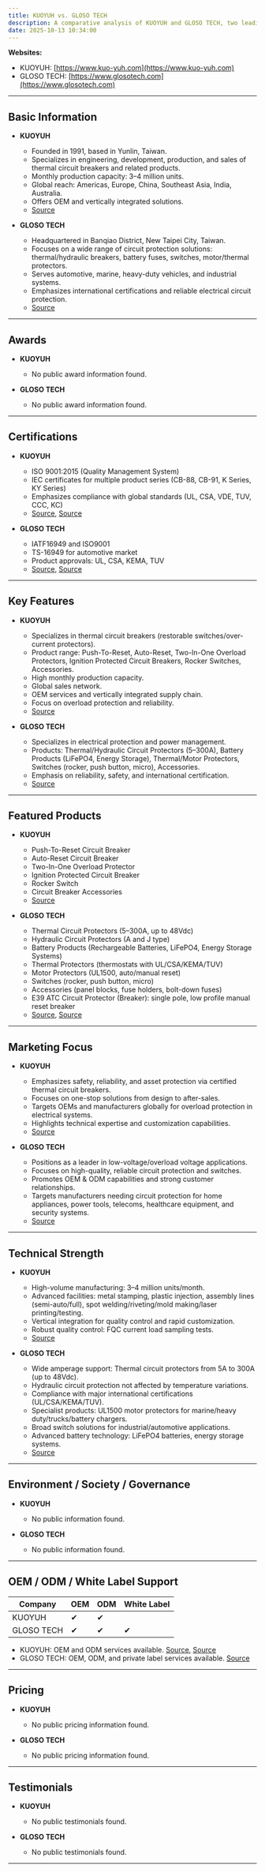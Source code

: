 ```yaml
---
title: KUOYUH vs. GLOSO TECH
description: A comparative analysis of KUOYUH and GLOSO TECH, two leading manufacturers of thermal circuit breakers and electrical protection devices in Taiwan, focusing on their products, certifications, market presence, and unique features.
date: 2025-10-13 10:34:00
---
```


**Websites:**
- KUOYUH: [https://www.kuo-yuh.com](https://www.kuo-yuh.com)
- GLOSO TECH: [https://www.glosotech.com](https://www.glosotech.com)

---

## Basic Information

- **KUOYUH**
  - Founded in 1991, based in Yunlin, Taiwan.
  - Specializes in engineering, development, production, and sales of thermal circuit breakers and related products.
  - Monthly production capacity: 3–4 million units.
  - Global reach: Americas, Europe, China, Southeast Asia, India, Australia.
  - Offers OEM and vertically integrated solutions.
  - [Source](https://www.kuo-yuh.com/msg/about-us.html)

- **GLOSO TECH**
  - Headquartered in Banqiao District, New Taipei City, Taiwan.
  - Focuses on a wide range of circuit protection solutions: thermal/hydraulic breakers, battery fuses, switches, motor/thermal protectors.
  - Serves automotive, marine, heavy-duty vehicles, and industrial systems.
  - Emphasizes international certifications and reliable electrical circuit protection.
  - [Source](https://www.glosotech.com)

---

## Awards

- **KUOYUH**
  - No public award information found.

- **GLOSO TECH**
  - No public award information found.

---

## Certifications

- **KUOYUH**
  - ISO 9001:2015 (Quality Management System)
  - IEC certificates for multiple product series (CB-88, CB-91, K Series, KY Series)
  - Emphasizes compliance with global standards (UL, CSA, VDE, TUV, CCC, KC)
  - [Source](https://www.kuo-yuh.com/msg/ISO-certificates.html), [Source](https://www.kuo-yuh.com/msg/IEC-certificates.html)

- **GLOSO TECH**
  - IATF16949 and ISO9001
  - TS-16949 for automotive market
  - Product approvals: UL, CSA, KEMA, TUV
  - [Source](https://www.glosotech.com/about), [Source](https://www.glosotech.com/about/factory)

---

## Key Features

- **KUOYUH**
  - Specializes in thermal circuit breakers (restorable switches/over-current protectors).
  - Product range: Push-To-Reset, Auto-Reset, Two-In-One Overload Protectors, Ignition Protected Circuit Breakers, Rocker Switches, Accessories.
  - High monthly production capacity.
  - Global sales network.
  - OEM services and vertically integrated supply chain.
  - Focus on overload protection and reliability.
  - [Source](https://www.kuo-yuh.com)

- **GLOSO TECH**
  - Specializes in electrical protection and power management.
  - Products: Thermal/Hydraulic Circuit Protectors (5–300A), Battery Products (LiFePO4, Energy Storage), Thermal/Motor Protectors, Switches (rocker, push button, micro), Accessories.
  - Emphasis on reliability, safety, and international certification.
  - [Source](https://www.glosotech.com)

---

## Featured Products

- **KUOYUH**
  - Push-To-Reset Circuit Breaker
  - Auto-Reset Circuit Breaker
  - Two-In-One Overload Protector
  - Ignition Protected Circuit Breaker
  - Rocker Switch
  - Circuit Breaker Accessories
  - [Source](https://www.kuo-yuh.com/new-product.html)

- **GLOSO TECH**
  - Thermal Circuit Protectors (5–300A, up to 48Vdc)
  - Hydraulic Circuit Protectors (A and J type)
  - Battery Products (Rechargeable Batteries, LiFePO4, Energy Storage Systems)
  - Thermal Protectors (thermostats with UL/CSA/KEMA/TUV)
  - Motor Protectors (UL1500, auto/manual reset)
  - Switches (rocker, push button, micro)
  - Accessories (panel blocks, fuse holders, bolt-down fuses)
  - E39 ATC Circuit Protector (Breaker): single pole, low profile manual reset breaker
  - [Source](https://www.glosotech.com/products/item/Thermal%20Circuit%20Breakers/E39%20ATO%20LOW%20PROFILE/E39-05A), [Source](https://www.glosotech.com/products)

---

## Marketing Focus

- **KUOYUH**
  - Emphasizes safety, reliability, and asset protection via certified thermal circuit breakers.
  - Focuses on one-stop solutions from design to after-sales.
  - Targets OEMs and manufacturers globally for overload protection in electrical systems.
  - Highlights technical expertise and customization capabilities.
  - [Source](https://www.kuo-yuh.com/msg/about-us.html)

- **GLOSO TECH**
  - Positions as a leader in low-voltage/overload voltage applications.
  - Focuses on high-quality, reliable circuit protection and switches.
  - Promotes OEM & ODM capabilities and strong customer relationships.
  - Targets manufacturers needing circuit protection for home appliances, power tools, telecoms, healthcare equipment, and security systems.
  - [Source](https://www.glosotech.com/about)

---

## Technical Strength

- **KUOYUH**
  - High-volume manufacturing: 3–4 million units/month.
  - Advanced facilities: metal stamping, plastic injection, assembly lines (semi-auto/full), spot welding/riveting/mold making/laser printing/testing.
  - Vertical integration for quality control and rapid customization.
  - Robust quality control: FQC current load sampling tests.
  - [Source](https://www.kuo-yuh.com/msg/our-equipment.html)

- **GLOSO TECH**
  - Wide amperage support: Thermal circuit protectors from 5A to 300A (up to 48Vdc).
  - Hydraulic circuit protection not affected by temperature variations.
  - Compliance with major international certifications (UL/CSA/KEMA/TUV).
  - Specialist products: UL1500 motor protectors for marine/heavy duty/trucks/battery chargers.
  - Broad switch solutions for industrial/automotive applications.
  - Advanced battery technology: LiFePO4 batteries, energy storage systems.
  - [Source](https://www.glosotech.com)

---

## Environment / Society / Governance

- **KUOYUH**
  - No public information found.

- **GLOSO TECH**
  - No public information found.

---

## OEM / ODM / White Label Support

| Company     | OEM | ODM | White Label |
|-------------|-----|-----|-------------|
| KUOYUH      | ✔   | ✔   |             |
| GLOSO TECH  | ✔   | ✔   | ✔           |

- KUOYUH: OEM and ODM services available. [Source](https://www.kuo-yuh.com/webls-zh-tw/index.html), [Source](https://www.kuo-yuh.com/msg/our-equipment.html)
- GLOSO TECH: OEM, ODM, and private label services available. [Source](https://www.cens.com/cens/html/en/supplier/supplier_home_9230.html)

---

## Pricing

- **KUOYUH**
  - No public pricing information found.

- **GLOSO TECH**
  - No public pricing information found.

---

## Testimonials

- **KUOYUH**
  - No public testimonials found.

- **GLOSO TECH**
  - No public testimonials found.

---